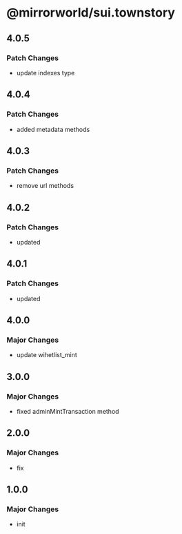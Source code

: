 # @mirrorworld/sui.townstory

## 4.0.5

### Patch Changes

- update indexes type

## 4.0.4

### Patch Changes

- added metadata methods

## 4.0.3

### Patch Changes

- remove url methods

## 4.0.2

### Patch Changes

- updated

## 4.0.1

### Patch Changes

- updated

## 4.0.0

### Major Changes

- update wihetlist_mint

## 3.0.0

### Major Changes

- fixed adminMintTransaction method

## 2.0.0

### Major Changes

- fix

## 1.0.0

### Major Changes

- init
